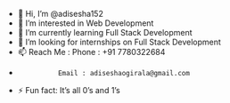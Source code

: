 - 👋 Hi, I’m @adisesha152
- 👀 I’m interested in Web Development
- 🌱 I’m currently learning Full Stack Development
- 💞️ I’m looking for internships on Full Stack Development
- 📫 Reach Me : Phone : +91 7780322684
-               Email : adiseshaogirala@gmail.com
- ⚡ Fun fact: It’s all 0’s and 1’s

<!---
adisesha152/adisesha152 is a ✨ special ✨ repository because its `README.md` (this file) appears on your GitHub profile.
You can click the Preview link to take a look at your changes.
--->
